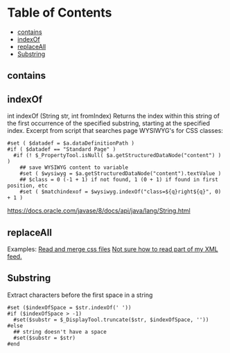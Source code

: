 # Table of Contents

- [contains](#contains)
- [indexOf](#indexof)
- [replaceAll](replaceall)
- [Substring](#substring)

## contains

## indexOf
int indexOf (String str, int fromIndex)
Returns the index within this string of the first occurrence of the specified substring, starting at the specified index.
Excerpt from script that searches page WYSIWYG's for CSS classes:
```
#set ( $datadef = $a.dataDefinitionPath )
#if ( $datadef == "Standard Page" )
  #if (! $_PropertyTool.isNull( $a.getStructuredDataNode("content") ) )
    ## save WYSIWYG content to variable
    #set ( $wysiwyg = $a.getStructuredDataNode("content").textValue )
    ## $class = 0 (-1 + 1) if not found, 1 (0 + 1) if found in first position, etc
    #set ( $matchindexof = $wysiwyg.indexOf("class=${q}right${q}", 0) + 1 )
```
https://docs.oracle.com/javase/8/docs/api/java/lang/String.html

## replaceAll
Examples:
[Read and merge css files](http://help-archives.hannonhill.com/discussions/velocity-formats/13573-read-and-merge-css-files)
[Not sure how to read part of my XML feed.](http://help-archives.hannonhill.com/discussions/velocity-formats/11937-not-sure-how-to-read-part-of-my-xml-feed)

## Substring
Extract characters before the first space in a string
```
#set ($indexOfSpace = $str.indexOf(' '))
#if ($indexOfSpace > -1)
  #set($substr = $_DisplayTool.truncate($str, $indexOfSpace, ''))
#else
  ## string doesn't have a space
  #set($substr = $str)
#end
```
